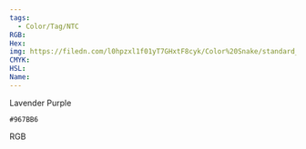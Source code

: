 ```yaml
---
tags:
  - Color/Tag/NTC
RGB:
Hex:
img: https://filedn.com/l0hpzxl1f01yT7GHxtF8cyk/Color%20Snake/standard_csv_to_svg/%23/967BB6.svg
CMYK:
HSL:
Name:
---
```

Lavender Purple
```palette
#967BB6
```
RGB
